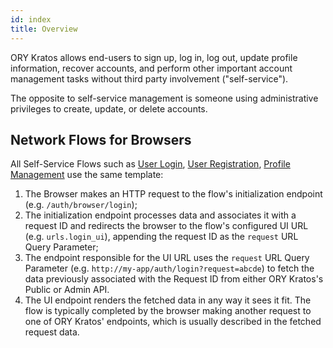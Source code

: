 ```yaml
---
id: index
title: Overview
---
```


ORY Kratos allows end-users to sign up, log in, log out, update profile
information, recover accounts, and perform other important account management
tasks without third party involvement ("self-service").

The opposite to self-service management is someone using administrative
privileges to create, update, or delete accounts.

## Network Flows for Browsers

All Self-Service Flows such as [User Login](./user-login.md),
[User Registration](./user-login-user-registration.mdx),
[Profile Management](./user-profile-management.md) use the same template:

1. The Browser makes an HTTP request to the flow's initialization endpoint (e.g.
   `/auth/browser/login`);
2. The initialization endpoint processes data and associates it with a request
   ID and redirects the browser to the flow's configured UI URL (e.g.
   `urls.login_ui`), appending the request ID as the `request` URL Query
   Parameter;
3. The endpoint responsible for the UI URL uses the `request` URL Query
   Parameter (e.g. `http://my-app/auth/login?request=abcde`) to fetch the data
   previously associated with the Request ID from either ORY Kratos's Public or
   Admin API.
4. The UI endpoint renders the fetched data in any way it sees it fit. The flow
   is typically completed by the browser making another request to one of ORY
   Kratos' endpoints, which is usually described in the fetched request data.
